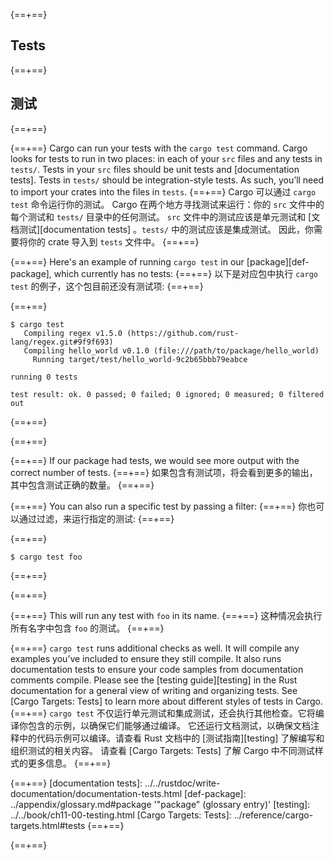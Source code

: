 {==+==}
## Tests
{==+==}
## 测试
{==+==}

{==+==}
Cargo can run your tests with the `cargo test` command. Cargo looks for tests
to run in two places: in each of your `src` files and any tests in `tests/`.
Tests in your `src` files should be unit tests and [documentation tests].
Tests in `tests/` should be integration-style tests. As such, you’ll need to
import your crates into the files in `tests`.
{==+==}
Cargo 可以通过 `cargo test` 命令运行你的测试。
Cargo 在两个地方寻找测试来运行：你的 `src` 文件中的每个测试和 `tests/` 目录中的任何测试。
`src` 文件中的测试应该是单元测试和 [文档测试][documentation tests] 。`tests/` 中的测试应该是集成测试。
因此，你需要将你的 crate 导入到 `tests` 文件中。
{==+==}


{==+==}
Here's an example of running `cargo test` in our [package][def-package], which
currently has no tests:
{==+==}
以下是对应包中执行 `cargo test` 的例子，这个包目前还没有测试项:
{==+==}

{==+==}
```console
$ cargo test
   Compiling regex v1.5.0 (https://github.com/rust-lang/regex.git#9f9f693)
   Compiling hello_world v0.1.0 (file:///path/to/package/hello_world)
     Running target/test/hello_world-9c2b65bbb79eabce

running 0 tests

test result: ok. 0 passed; 0 failed; 0 ignored; 0 measured; 0 filtered out
```
{==+==}

{==+==}


{==+==}
If our package had tests, we would see more output with the correct number of
tests.
{==+==}
如果包含有测试项，将会看到更多的输出，其中包含测试正确的数量。
{==+==}


{==+==}
You can also run a specific test by passing a filter:
{==+==}
你也可以通过过滤，来运行指定的测试:
{==+==}


{==+==}
```console
$ cargo test foo
```
{==+==}

{==+==}


{==+==}
This will run any test with `foo` in its name.
{==+==}
这种情况会执行所有名字中包含 `foo` 的测试。
{==+==}


{==+==}
`cargo test` runs additional checks as well. It will compile any examples
you’ve included to ensure they still compile. It also runs documentation
tests to ensure your code samples from documentation comments compile.
Please see the [testing guide][testing] in the Rust documentation for a general
view of writing and organizing tests. See [Cargo Targets: Tests] to learn more
about different styles of tests in Cargo.
{==+==}
`cargo test` 不仅运行单元测试和集成测试，还会执行其他检查。它将编译你包含的示例，以确保它们能够通过编译。
它还运行文档测试，以确保文档注释中的代码示例可以编译。请查看 Rust 文档中的 [测试指南][testing] 了解编写和组织测试的相关内容。
请查看 [Cargo Targets: Tests] 了解 Cargo 中不同测试样式的更多信息。
{==+==}


{==+==}
[documentation tests]: ../../rustdoc/write-documentation/documentation-tests.html
[def-package]:  ../appendix/glossary.md#package  '"package" (glossary entry)'
[testing]: ../../book/ch11-00-testing.html
[Cargo Targets: Tests]: ../reference/cargo-targets.html#tests
{==+==}

{==+==}

